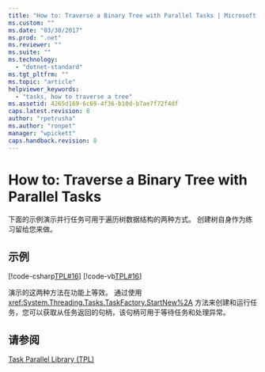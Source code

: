 ```yaml
---
title: "How to: Traverse a Binary Tree with Parallel Tasks | Microsoft Docs"
ms.custom: ""
ms.date: "03/30/2017"
ms.prod: ".net"
ms.reviewer: ""
ms.suite: ""
ms.technology: 
  - "dotnet-standard"
ms.tgt_pltfrm: ""
ms.topic: "article"
helpviewer_keywords: 
  - "tasks, how to traverse a tree"
ms.assetid: 4265d169-6c69-4f36-b10d-b7ae7f72f4df
caps.latest.revision: 8
author: "rpetrusha"
ms.author: "ronpet"
manager: "wpickett"
caps.handback.revision: 8
---
```

# How to: Traverse a Binary Tree with Parallel Tasks
下面的示例演示并行任务可用于遍历树数据结构的两种方式。  创建树自身作为练习留给您来做。  
  
## 示例  
 [!code-csharp[TPL#16](../../../samples/snippets/csharp/VS_Snippets_Misc/tpl/cs/tpl.cs#16)]
 [!code-vb[TPL#16](../../../samples/snippets/visualbasic/VS_Snippets_Misc/tpl/vb/treewalk.vb#16)]  
  
 演示的这两种方法在功能上等效。  通过使用 <xref:System.Threading.Tasks.TaskFactory.StartNew%2A> 方法来创建和运行任务，您可以获取从任务返回的句柄，该句柄可用于等待任务和处理异常。  
  
## 请参阅  
 [Task Parallel Library \(TPL\)](../../../docs/standard/parallel-programming/task-parallel-library-tpl.md)